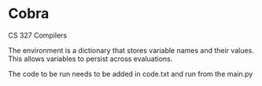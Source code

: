 # Cobra
CS 327 Compilers

The environment is a dictionary that stores variable names and their values. This allows variables to persist across evaluations.

The code to be run needs to be added in code.txt and run from the main.py